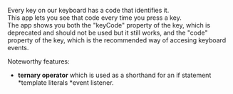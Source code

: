 Every key on our keyboard has a code that identifies it.  
This app lets you see that code every time you press a key.  
The app shows you both the "keyCode" property of the key, which is deprecated and should not be used but it still works, and the "code" property of the key, which is the recommended way of accesing keyboard events.

Noteworthy features:
* **ternary operator** which is used as a shorthand for an if statement
*template literals
*event listener.
